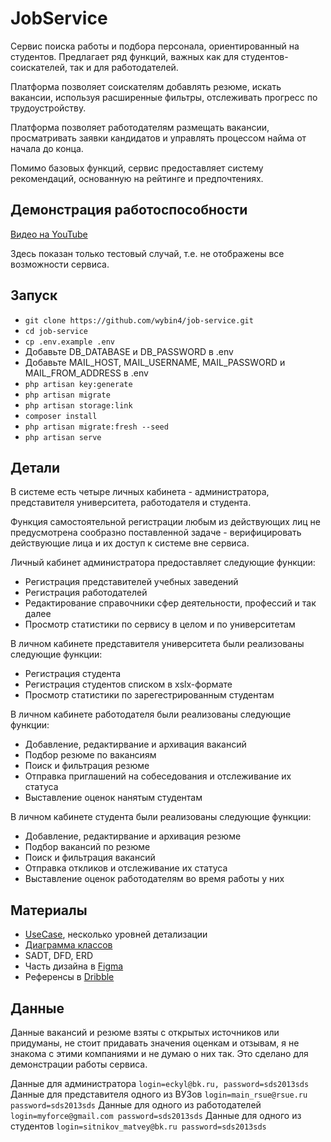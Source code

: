 # JobService
Сервис поиска работы и подбора персонала, ориентированный на студентов. Предлагает ряд функций, важных как для студентов-соискателей, так и для работодателей.

Платформа позволяет соискателям добавлять резюме, искать вакансии, используя расширенные фильтры, отслеживать прогресс по трудоустройству. 

Платформа позволяет работодателям размещать вакансии, просматривать заявки кандидатов и управлять процессом найма от начала до конца.

Помимо базовых функций, сервис предоставляет систему рекомендаций, основанную на рейтинге и предпочтениях.

## Демонстрация работоспособности

[Видео на YouTube](https://youtu.be/13wgWBVtEFA)

Здесь показан только тестовый случай, т.е. не отображены все возможности сервиса.

## Запуск
- `git clone https://github.com/wybin4/job-service.git`
- `cd job-service`
- `cp .env.example .env`
- Добавьте DB_DATABASE и DB_PASSWORD в .env
- Добавьте MAIL_HOST, MAIL_USERNAME, MAIL_PASSWORD и MAIL_FROM_ADDRESS в .env
- `php artisan key:generate`
- `php artisan migrate`
- `php artisan storage:link`
- `composer install`
- `php artisan migrate:fresh --seed`
- `php artisan serve`

## Детали
В системе есть четыре личных кабинета - администратора, представителя университета, работодателя и студента.

Функция самостоятельной регистрации любым из действующих лиц не предусмотрена сообразно поставленной задаче - верифицировать действующие лица и их доступ к системе вне сервиса.

Личный кабинет администратора предоставляет следующие функции:
- Регистрация представителей учебных заведений
- Регистрация работодателей
- Редактирование справочники сфер деятельности, профессий и так далее
- Просмотр статистики по сервису в целом и по университетам

В личном кабинете представителя университета были реализованы следующие функции:
- Регистрация студента
- Регистрация студентов списком в xslx-формате
- Просмотр статистики по зарегестрированным студентам

В личном кабинете работодателя были реализованы следующие функции:
- Добавление, редактирвание и архивация вакансий
- Подбор резюме по вакансиям
- Поиск и фильтрация резюме
- Отправка приглашений на собеседования и отслеживание их статуса
- Выставление оценок нанятым студентам

В личном кабинете студента были реализованы следующие функции:
- Добавление, редактирвание и архивация резюме
- Подбор вакансий по резюме
- Поиск и фильтрация вакансий
- Отправка откликов и отслеживание их статуса
- Выставление оценок работодателям во время работы у них

## Материалы
- [UseCase](https://drive.google.com/file/d/1wW9Du9CE2hkdw6p7I7h_5B0-WB8PWS26/view?usp=sharing), несколько уровней детализации
- [Диаграмма классов](https://drive.google.com/file/d/1FJNAPDURpdWECHmWyTDBPteH6_oAPt7W/view?usp=sharing)
- SADT, DFD, ERD
- Часть дизайна в [Figma](https://www.figma.com/file/hJZ0JDXeuobYIYmFKmvt2t/%D0%B2%D0%B5%D0%B1?node-id=0-1&t=RXojOQLTWAAHdUk4-0)
- Референсы в [Dribble](https://dribbble.com/ajdivof/collections/6148882-job-service?utm_source=Clipboard_%22clipboard_collection%22&utm_campaign=%22ajdivof%22&utm_content=%22job%20service%22&utm_medium=Social_Share)

## Данные
Данные вакансий и резюме взяты с открытых источников или придуманы, не стоит придавать значения оценкам и отзывам, я не знакома с этими компаниями и не думаю о них так. Это сделано для демонстрации работы сервиса.

Данные для администратора `login=eckyl@bk.ru, password=sds2013sds`
Данные для представителя одного из ВУЗов `login=main_rsue@rsue.ru password=sds2013sds`
Данные для одного из работодателей `login=myforce@gmail.com password=sds2013sds`
Данные для одного из студентов `login=sitnikov_matvey@bk.ru password=sds2013sds`
